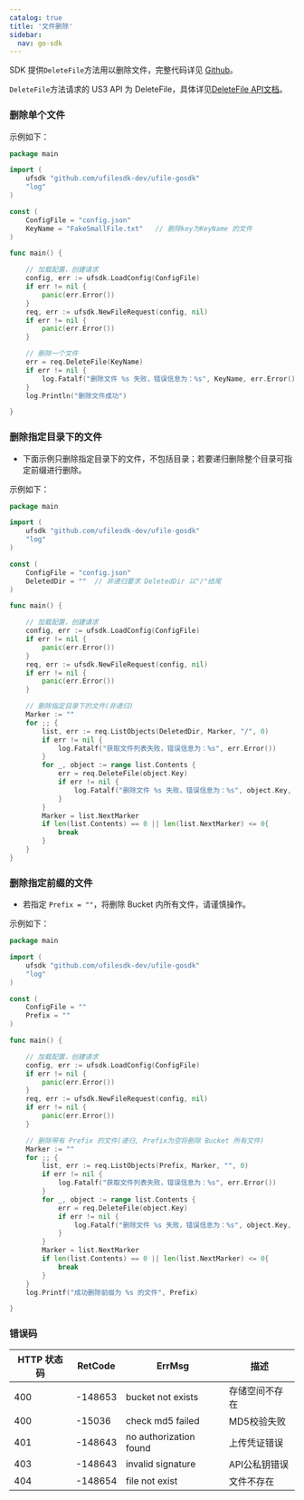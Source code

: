 ```yaml
---
catalog: true  
title: '文件删除'
sidebar:
  nav: go-sdk
---
```



SDK 提供`DeleteFile`方法用以删除文件，完整代码详见 [Github](https://github.com/ufilesdk-dev/ufile-gosdk/blob/master/file.go)。

`DeleteFile`方法请求的 US3 API 为 DeleteFile，具体详见[DeleteFile API文档](https://docs.ucloud.cn/api/ufile-api/delete_file)。

### 删除单个文件

示例如下：

<div class="copyable" markdown="1">

```go
package main

import (
	ufsdk "github.com/ufilesdk-dev/ufile-gosdk"
	"log"
)

const (
	ConfigFile = "config.json"
	KeyName = "FakeSmallFile.txt" 	// 删除key为KeyName 的文件
)

func main() {

	// 加载配置，创建请求
	config, err := ufsdk.LoadConfig(ConfigFile)
	if err != nil {
		panic(err.Error())
	}
	req, err := ufsdk.NewFileRequest(config, nil)
	if err != nil {
		panic(err.Error())
	}

	// 删除一个文件
	err = req.DeleteFile(KeyName)
	if err != nil {
		log.Fatalf("删除文件 %s 失败，错误信息为：%s", KeyName, err.Error())
	}
	log.Println("删除文件成功")

}
```
</div>

### 删除指定目录下的文件

* 下面示例只删除指定目录下的文件，不包括目录；若要递归删除整个目录可指定前缀进行删除。

示例如下：

<div class="copyable" markdown="1">

```go
package main

import (
	ufsdk "github.com/ufilesdk-dev/ufile-gosdk"
	"log"
)

const (
	ConfigFile = "config.json"
	DeletedDir = ""  // 非递归要求 DeletedDir 以"/"结尾
)

func main() {

	// 加载配置，创建请求
	config, err := ufsdk.LoadConfig(ConfigFile)
	if err != nil {
		panic(err.Error())
	}
	req, err := ufsdk.NewFileRequest(config, nil)
	if err != nil {
		panic(err.Error())
	}

	// 删除指定目录下的文件(非递归)
	Marker := ""
	for ;; {
		list, err := req.ListObjects(DeletedDir, Marker, "/", 0)
		if err != nil {
			log.Fatalf("获取文件列表失败，错误信息为：%s", err.Error())
		}
		for _, object := range list.Contents {
			err = req.DeleteFile(object.Key)
			if err != nil {
				log.Fatalf("删除文件 %s 失败，错误信息为：%s", object.Key, err.Error())
			}
		}
		Marker = list.NextMarker
		if len(list.Contents) == 0 || len(list.NextMarker) <= 0{
			break
		}
	}
}
```
</div>

### 删除指定前缀的文件

* 若指定 `Prefix = ""`，将删除 Bucket 内所有文件，请谨慎操作。

示例如下：

<div class="copyable" markdown="1">

```go
package main

import (
	ufsdk "github.com/ufilesdk-dev/ufile-gosdk"
	"log"
)

const (
	ConfigFile = ""
	Prefix = ""
)

func main() {

	// 加载配置，创建请求
	config, err := ufsdk.LoadConfig(ConfigFile)
	if err != nil {
		panic(err.Error())
	}
	req, err := ufsdk.NewFileRequest(config, nil)
	if err != nil {
		panic(err.Error())
	}

	// 删除带有 Prefix 的文件(递归, Prefix为空将删除 Bucket 所有文件)
	Marker := ""
	for ;; {
		list, err := req.ListObjects(Prefix, Marker, "", 0)
		if err != nil {
			log.Fatalf("获取文件列表失败，错误信息为：%s", err.Error())
		}
		for _, object := range list.Contents {
			err = req.DeleteFile(object.Key)
			if err != nil {
				log.Fatalf("删除文件 %s 失败，错误信息为：%s", object.Key, err.Error())
			}
		}
		Marker = list.NextMarker
		if len(list.Contents) == 0 || len(list.NextMarker) <= 0{
			break
		}
	}
	log.Printf("成功删除前缀为 %s 的文件", Prefix)

}

```
</div>

### 错误码

| HTTP 状态码 | RetCode | ErrMsg                 | 描述                                |
| ----------- | ------- | ---------------------- | ----------------------------------- |
| 400         | -148653 | bucket not exists      | 存储空间不存在                      |
| 400         | -15036  | check md5 failed       | MD5校验失败                         |
| 401         | -148643 | no authorization found | 上传凭证错误                        |
| 403         | -148643 | invalid signature      | API公私钥错误					   |
| 404         | -148654 | file not exist         | 文件不存在                        |


